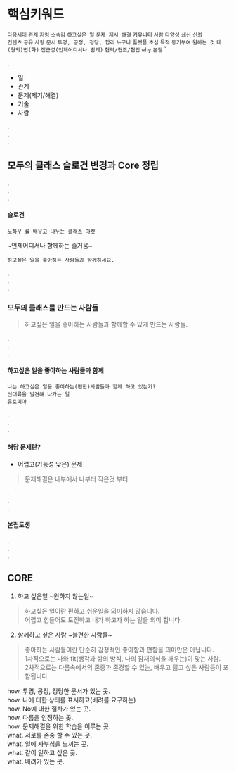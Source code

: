 # 핵심키워드
`다음세대` `관계` `저렴` `소속감` `하고싶은 일` `문제 제시 해결` `커뮤니티` `사람`  `다양성` `쇄신` `신뢰`    
`컨텐츠` `공유` `사랑` `문서` `투명, 공정, 정당, 합리`
`누구나` `플랫폼` `초심` `목적` `동기부여` `원하는 것` `대(형의)변(화)` 
`접근성(언제어디서나 쉽게)` `협력/협조/협업` `why` `본질` `

,  
- 일
- 관계
- 문제(제기/해결)
- 기술
- 사람

.   
.   
.   
## 모두의 클래스 슬로건 변경과 Core 정립

.   
.   
.   
#### 슬로건

`노하우 를 배우고 나누는 클래스 마켓`  

~언제어디서나 함께하는 즐거움~   

`하고싶은 일을 좋아하는 사람들과 함께하세요.`

.   
.   
.   
### 모두의 클래스를 만드는 사람들

> 하고싶은 일을 좋아하는 사람들과 함께할 수 있게 만드는 사람들.

.   
.   
.   
#### 하고싶은 일을 좋아하는 사람들과 함께
`나는 하고싶은 일을 좋아하는(편한)사람들과 함께 하고 있는가?`   
`신대륙을 발견해 나가는 일`   
`유토피아`    
 
.   
.   
.   
#### 해당 문제란?
- 어렵고(가능성 낮은) 문제

> 문제해결은 내부에서 나부터 작은것 부터. 

.   
.   
.   

#### 본립도생

.   
.   
.   

## CORE
1. 하고 싶은일 ~원하지 않는일~    
> 하고싶은 일이란 편하고 쉬운일을 의미하지 않습니다.    
어렵고 힘들어도 도전하고 내가 하고자 하는 일을 의미 합니다. 

2. 함께하고 싶은 사람 ~불편한 사람들~  
> 좋아하는 사람들이란 단순히 감정적인 좋아함과 편함을 의미만은 아닙니다.   
1차적으로는 나와 fit(생각과 삶의 방식, 나의 잠재의식을 깨우는)이 맞는 사람.     
2차적으로는 다름속에서의 존중과 존경할 수 있는, 배우고 닮고 싶은 사람등이 포함됩니다. 


how. 투명, 공정, 정당한 문서가 있는 곳.  
how. 나에 대한 상태를 표시하고(배려를 요구하는)  
how. No에 대한 절차가 있는 곳.   
how. 다름을 인정하는 곳.   
how. 문제해결을 위한 학습을 이루는 곳.   
what. 서로를 존중 할 수 있는 곳.   
what. 일에 자부심을 느끼는 곳.   
what. 같이 일하고 싶은 곳.   
what. 배려가 있는 곳.   
